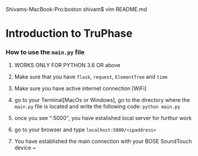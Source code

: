 Shivams-MacBook-Pro:boston shivam$ vim README.md

# Introduction to TruPhase


### How to use the `main.py` file


1.  WORKS ONLY FOR PYTHON 3.6 OR above
2.  Make sure that you have `flask`, `request`, `ElementTree` and `time`
3.  Make sure you have active internet connection [WiFi]
4.  go to your Terminal[MacOs or Windows], go to the directory where the   `main.py` file is located and write the following code:
        `python main.py`

5. once you see "<ipaddress>:5000", you have estalished local server for furthur work

6.  go to your browser and type `localhost:5000/<ipaddress>`

7.  You have established the main connection with your BOSE SoundTouch device
~                                                                              
